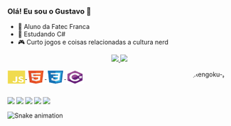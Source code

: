 ### Olá! Eu sou o Gustavo 👋

- 🔭 Aluno da Fatec Franca
- 📖 Estudando C#
- 🎮 Curto jogos e coisas relacionadas a cultura nerd

<div align="center">
  <a href="https://github.com/GustavoSilvah">
  <img height="160em" src="https://github-readme-stats.vercel.app/api?username=GustavoSilvah&show_icons=true&theme=dark&include_all_commits=true&count_private=true"/>
  <img height="160em" src="https://github-readme-stats.vercel.app/api/top-langs/?username=GustavoSilvah&layout=compact&langs_count=7&theme=dark"/>
</div>
  
<div style="display: inline_block"><br>
  <img align="center" alt="Rafa-Js" height="30" width="40" src="https://raw.githubusercontent.com/devicons/devicon/master/icons/javascript/javascript-plain.svg">
  <img align="center" alt="Rafa-HTML" height="30" width="40" src="https://raw.githubusercontent.com/devicons/devicon/master/icons/html5/html5-original.svg">
  <img align="center" alt="Rafa-CSS" height="30" width="40" src="https://raw.githubusercontent.com/devicons/devicon/master/icons/css3/css3-original.svg">
  <img align="center" alt="Rafa-Csharp" height="30" width="40" src="https://raw.githubusercontent.com/devicons/devicon/master/icons/csharp/csharp-original.svg">
  <img align="right" alt="Rengoku-pic" height="180" style="border-radius:50px;" src="https://64.media.tumblr.com/4cfa3d1e6662736b519fe245c3a17a58/5185688e622d7f54-ba/s540x810/98d0c8e6edd74e3c10dd24ea0a3c5ca5dea9bece.gifv"> 
</div>
  
##
<div>  
    <a href="https://www.youtube.com/channel/UC7jeugDQtpkY3YUdq6K2oPQ" target="_blank"><img src="https://img.shields.io/badge/YouTube-FF0000?style=for-the-badge&logo=youtube&logoColor=white" target="_blank"></a>
      <a href="https://instagram.com/gustavosilva.zip" target="_blank"><img src="https://img.shields.io/badge/-Instagram-%23E4405F?style=for-the-badge&logo=instagram&logoColor=white" target="_blank"></a>
      <a href="https://www.twitch.tv/gustavinhon" target="_blank"><img src="https://img.shields.io/badge/Twitch-9146FF?style=for-the-badge&logo=twitch&logoColor=white" target="_blank"></a>
      <a href = "mailto:gustavosilva.gs2001@hotmail.com"><img src="https://img.shields.io/badge/Gmail-D14836?style=for-the-badge&logo=gmail&logoColor=white"></a>
      <a href="https://www.linkedin.com/in/gustavosil" target="_blank"><img src="https://img.shields.io/badge/-LinkedIn-%230077B5?style=for-the-badge&logo=linkedin&logoColor=white" target="_blank"></a>
  
  ![Snake animation](https://github.com/GustavoSilvah/GustavoSilvah/blob/output/github-contribution-grid-snake.svg)

</div>
